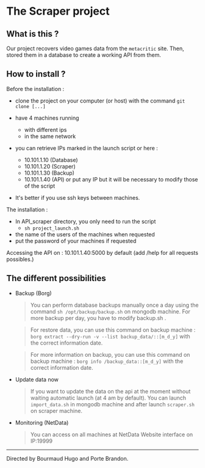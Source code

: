 # The Scraper project

## What is this ?

Our project recovers video games data from the `metacritic` site.
Then, stored them in a database to create a working API from them.

## How to install ?

Before the installation :
- clone the project on your computer (or host) with the command `git clone [...]`
- have 4 machines running
    - with different ips
    - in the same network
- you can retrieve IPs marked in the launch script or here : 
    - 10.101.1.10 (Database)
    - 10.101.1.20 (Scraper)
    - 10.101.1.30 (Backup)
    - 10.101.1.40 (API)
    or put any IP but it will be necessary to modify those of the script

- It's better if you use ssh keys between machines.

The installation :
- In API_scraper directory, you only need to run the script
    - `sh project_launch.sh`
- the name of the users of the machines when requested
- put the password of your machines if requested

Accessing the API on : 10.101.1.40:5000 by default (add /help for all requests possibles.)

## The different possibilities

- Backup (Borg)
    > You can perform database backups manually once a day using the command `sh /opt/backup/backup.sh` on mongodb machine. For more backup per day, you have to modify backup.sh .

    > For restore data, you can use this command on backup machine : `borg extract --dry-run -v --list backup_data/::[m_d_y]` with the correct information date.

    > For more information on backup, you can use this command on backup machine : `borg info /backup_data::[m_d_y]` with the correct information date.

- Update data now
    > If you want to update the data on the api at the moment without waiting automatic launch (at 4 am by default). You can launch `import_data.sh` in mongodb machine and after launch `scraper.sh` on scraper machine.

- Monitoring (NetData)
    > You can access on all machines at NetData Website interface on IP:19999

---

Directed by Bourmaud Hugo and Porte Brandon.